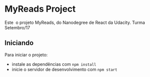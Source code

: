 # MyReads Project

Este  o projeto MyReads, do Nanodegree de React da Udacity. Turma Setembro/17

## Iniciando

Para iniciar o projeto:

* instale as dependências com `npm install`
* inicie o servidor de desenvolvimento com `npm start`
